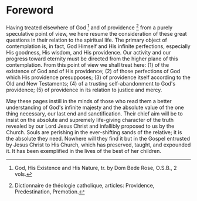 # Foreword

Having treated elsewhere of God [^1] and of providence [^2] from a purely speculative point of view, we here resume the consideration of these great questions in their relation to the spiritual life. The primary object of contemplation is, in fact, God Himself and His infinite perfections, especially His goodness, His wisdom, and His providence. Our activity and our progress toward eternity must be directed from the higher plane of this contemplation. From this point of view we shall treat here: (1) of the existence of God and of His providence; (2) of those perfections of God which His providence presupposes; (3) of providence itself according to the Old and New Testaments; (4) of a trusting self-abandonment to God's providence; (5) of providence in its relation to justice and mercy.

May these pages instill in the minds of those who read them a better understanding of God's infinite majesty and the absolute value of the one thing necessary, our last end and sanctification. Their chief aim will be to insist on the absolute and supremely life-giving character of the truth revealed by our Lord Jesus Christ and infallibly proposed to us by the Church. Souls are perishing in the ever-shifting sands of the relative; it is the absolute they need. Nowhere will they find it but in the Gospel entrusted by Jesus Christ to His Church, which has preserved, taught, and expounded it. It has been exemplified in the lives of the best of her children.

[^1]: God, His Existence and His Nature, tr. by Dom Bede Rose, O.S.B., 2 vols.

[^2]: Dictionnaire de théologie catholique, articles: Providence, Predestination, Premotion.
